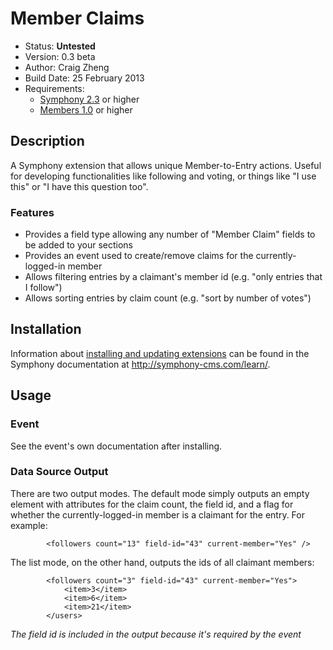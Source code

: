 # Member Claims

- Status: **Untested**
- Version: 0.3 beta
- Author: Craig Zheng
- Build Date: 25 February 2013
- Requirements:
	- [Symphony 2.3](https://github.com/symphonycms/symphony-2) or higher
	- [Members 1.0](https://github.com/symphonycms/members) or higher
	
## Description

A Symphony extension that allows unique Member-to-Entry actions. Useful for developing functionalities like following and voting, or things like "I use this" or "I have this question too".

### Features

- Provides a field type allowing any number of "Member Claim" fields to be added to your sections
- Provides an event used to create/remove claims for the currently-logged-in member
- Allows filtering entries by a claimant's member id (e.g. "only entries that I follow")
- Allows sorting entries by claim count (e.g. "sort by number of votes")

## Installation

Information about [installing and updating extensions](http://symphony-cms.com/learn/tasks/view/install-an-extension/) can be found in the Symphony documentation at <http://symphony-cms.com/learn/>.

## Usage

### Event

See the event's own documentation after installing.

### Data Source Output

There are two output modes. The default mode simply outputs an empty element with attributes for the claim count, the field id, and a flag for whether the currently-logged-in member is a claimant for the entry. For example:

            <followers count="13" field-id="43" current-member="Yes" />

The list mode, on the other hand, outputs the ids of all claimant members:

            <followers count="3" field-id="43" current-member="Yes">
                <item>3</item>
                <item>6</item>
                <item>21</item>
            </users>

_The field id is included in the output because it's required by the event_